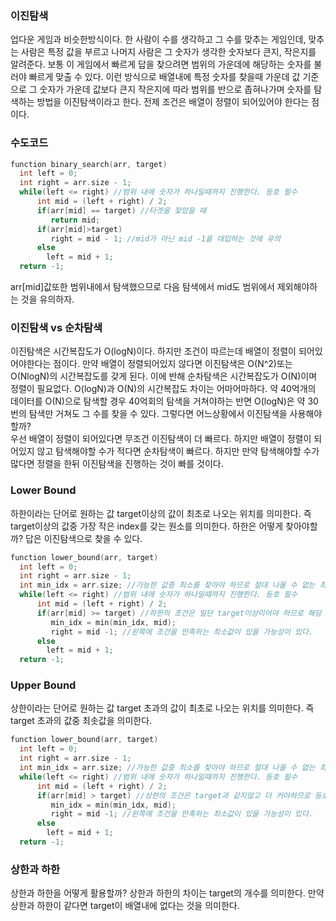 ### 이진탐색
업다운 게임과 비슷한방식이다. 한 사람이 수를 생각하고 그 수를 맞추는 게임인데, 맞추는 사람은 특정 값을 부르고 나머지 사람은 그 숫자가 생각한 숫자보다 큰지, 작은지를 알려준다.
보통 이 게임에서 빠르게 답을 찾으려면 범위의 가운데에 해당하는 숫자를 불러야 빠르게 맞출 수 있다. 이런 방식으로 배열내에 특정 숫자를 찾을때 가운데 값 기준으로 그 숫자가
가운데 값보다 큰지 작은지에 따라 범위를 반으로 좁혀나가며 숫자를 탐색하는 방법을 이진탐색이라고 한다. 전제 조건은 배열이 정렬이 되어있어야 한다는 점이다.

### 수도코드
```c
function binary_search(arr, target)
  int left = 0;
  int right = arr.size - 1;
  while(left <= right) //범위 내에 숫자가 하나일때까지 진행한다. 등호 필수
      int mid = (left + right) / 2;
      if(arr[mid] == target) //타겟을 찾았을 때
         return mid;
      if(arr[mid]>target)
         right = mid - 1; //mid가 아닌 mid -1을 대입하는 것에 유의
      else
        left = mid + 1;
  return -1;
```
arr[mid]값또한 범위내에서 탐색했으므로 다음 탐색에서 mid도 범위에서 제외해야하는 것을 유의하자.

### 이진탐색 vs 순차탐색
이진탐색은 시간복잡도가 O(logN)이다. 하지만 조건이 따르는데 배열이 정렬이 되어있어야한다는 점이다. 만약 배열이 정렬되어있지 않다면 이진탐색은 O(N^2)또는 O(NlogN)의 
시간복잡도를 갖게 된다. 이에 반해 순차탐색은 시간복잡도가 O(N)이며 정렬이 필요없다. O(logN)과 O(N)의 시간복잡도 차이는 어마어마하다. 약 40억개의 데이터를 O(N)으로
탐색할 경우 40억회의 탐색을 거쳐야하는 반면 O(logN)은 약 30번의 탐색만 거쳐도 그 수를 찾을 수 있다. 그렇다면 어느상황에서 이진탐색을 사용해야할까? <br>
우선 배열이 정렬이 되어있다면 무조건 이진탐색이 더 빠르다. 하지만 배열이 정렬이 되어있지 않고 탐색해야할 수가 적다면 순차탐색이 빠르다. 하지만 만약 탐색해야할 수가 많다면
정렬을 한뒤 이진탐색을 진행하는 것이 빠를 것이다.

### Lower Bound
하한이라는 단어로 원하는 값 target이상의 값이 최초로 나오는 위치를 의미한다. 즉 target이상의 값중 가장 작은 index를 갖는 원소를 의미한다. 하한은 어떻게 찾아야할까? 답은
이진탐색으로 찾을 수 있다.
```c
function lower_bound(arr, target)
  int left = 0;
  int right = arr.size - 1;
  int min_idx = arr.size; //가능한 값중 최소를 찾아야 하므로 절대 나올 수 없는 최대값을 삽입
  while(left <= right) //범위 내에 숫자가 하나일때까지 진행한다. 등호 필수
      int mid = (left + right) / 2;
      if(arr[mid] >= target) //하한의 조건은 일단 target이상이어야 하므로 해당 조건에서 하한을 찾는다.
         min_idx = min(min_idx, mid);
         right = mid -1; //왼쪽에 조건을 만족하는 최소값이 있을 가능성이 있다.
      else
        left = mid + 1;
  return -1;
```
### Upper Bound
상한이라는 단어로 원하는 값 target 초과의 값이 최초로 나오는 위치를 의미한다. 즉 target 초과의 값중 최솟값을 의미한다. 
```c
function lower_bound(arr, target)
  int left = 0;
  int right = arr.size - 1;
  int min_idx = arr.size; //가능한 값중 최소를 찾아야 하므로 절대 나올 수 없는 최대값을 삽입
  while(left <= right) //범위 내에 숫자가 하나일때까지 진행한다. 등호 필수
      int mid = (left + right) / 2;
      if(arr[mid] > target) //상한의 조건은 target과 같지않고 더 커야하므로 등호를 빼준다.
         min_idx = min(min_idx, mid);
         right = mid -1; //왼쪽에 조건을 만족하는 최소값이 있을 가능성이 있다.
      else
        left = mid + 1;
  return -1;
```
### 상한과 하한
상한과 하한을 어떻게 활용할까? 상한과 하한의 차이는 target의 개수를 의미한다. 만약 상한과 하한이 같다면 target이 배열내에 없다는 것을 의미한다.




